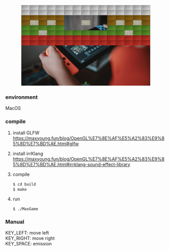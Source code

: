 <p align="center">
<img src="media/hitbricksgame.png" style="max-width:80%;">
</p>

### environment

MacOS

### compile

1. install GLFW  
https://maxyoung.fun/blog/OpenGL%E7%8E%AF%E5%A2%83%E9%85%8D%E7%BD%AE.html#glfw

2. install irrKlang  
https://maxyoung.fun/blog/OpenGL%E7%8E%AF%E5%A2%83%E9%85%8D%E7%BD%AE.html#irrklang-sound-effect-library

3. compile  
    ```shell
    $ cd build
    $ make
    ```

4. run  
    ```shell
    $ ./MaxGame
    ```

### Manual

KEY_LEFT: move left  
KEY_RIGHT: move right  
KEY_SPACE: emission